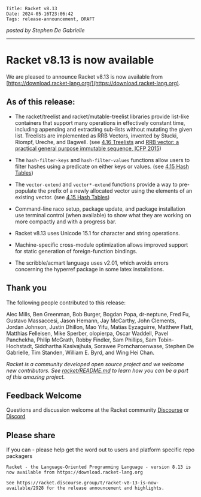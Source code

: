     Title: Racket v8.13
    Date: 2024-05-16T23:06:42
    Tags: release-announcement, DRAFT

*posted by Stephen De Gabrielle*

----------------------------------------------------------------------

# Racket v8.13 is now available

We are pleased to announce Racket v8.13 is now available from [https://download.racket-lang.org/](https://download.racket-lang.org).


## As of this release:

- The racket/treelist and racket/mutable-treelist libraries provide
  list-like containers that support many operations in effectively
  constant time, including appending and extracting sub-lists without
  mutating the given list. Treelists are implemented as RRB Vectors,
  invented by Stucki, Riompf, Ureche, and Bagwell. (see [4.16 Treelists](https://docs.racket-lang.org/reference/treelist.html#(part._treelist))
and [RRB vector: a practical general purpose immutable sequence, ICFP 2015](https://dl.acm.org/doi/abs/10.1145/2784731.2784739))

- The `hash-filter-keys` and `hash-filter-values` functions allow users
  to filter hashes using a predicate on either keys or values. (see [4.15 Hash Tables](https://docs.racket-lang.org/reference/hashtables.html#%28def._%28%28lib._racket%2Fhash..rkt%29._hash-filter-keys%29%29))

- The `vector-extend` and `vector*-extend` functions provide a way
  to pre-populate the prefix of a newly allocated vector using the elements
  of an existing vector. (see [4.15 Hash Tables](https://docs.racket-lang.org/reference/hashtables.html#%28def._%28%28lib._racket%2Fhash..rkt%29._hash-filter-keys%29%29))

- Command-line raco setup, package update, and package installation use
  terminal control (when available) to show what they are working on
  more compactly and with a progress bar.

- Racket v8.13 uses Unicode 15.1 for character and string operations.

- Machine-specific cross-module optimization allows improved support for
  static generation of foreign-function bindings.

- The scribble/acmart language uses v2.01, which avoids errors
  concerning the hyperref package in some latex installations.

## Thank you

The following people contributed to this release:

Alec Mills, Ben Greenman, Bob Burger, Bogdan Popa, dr-neptune, Fred Fu,
Gustavo Massaccesi, Jason Hemann, Jay McCarthy, John Clements, Jordan
Johnson, Justin Dhillon, Mao Yifu, Matias Eyzaguirre, Matthew Flatt,
Matthias Felleisen, Mike Sperber, olopierpa, Oscar Waddell, Pavel
Panchekha, Philip McGrath, Robby Findler, Sam Phillips, Sam
Tobin-Hochstadt, Siddhartha Kasivajhula, Sorawee Porncharoenwase,
Stephen De Gabrielle, Tim Standen, William E. Byrd, and Wing Hei Chan.


_Racket is a community developed open source project and we welcome new
contributors. See 
[racket/README.md](https://github.com/racket/racket/blob/master/README.md#contributing)
to learn how you can be a part of this amazing project._

## Feedback Welcome

Questions and discussion welcome at the Racket community
[Discourse](https://racket.discourse.group/invites/VxkBcXY7yL) or
[Discord](https://discord.gg/6Zq8sH5) 

## Please share

If you can  - please help get the word out to users and platform specific repo packagers

```
Racket - the Language-Oriented Programming Language - version 8.13 is now available from https://download.racket-lang.org

See https://racket.discourse.group/t/racket-v8-13-is-now-available/2928 for the release announcement and highlights.

```

